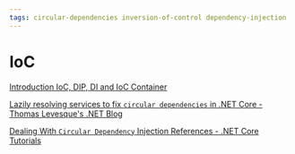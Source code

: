 ```yaml
---
tags: circular-dependencies inversion-of-control dependency-injection
---
```


# IoC

[Introduction IoC, DIP, DI and IoC Container](https://www.tutorialsteacher.com/ioc/introduction)

[Lazily resolving services to fix `circular dependencies` in .NET Core - Thomas Levesque's .NET Blog](https://thomaslevesque.com/2020/03/18/lazily-resolving-services-to-fix-circular-dependencies-in-net-core/)

[Dealing With `Circular Dependency` Injection References - .NET Core Tutorials](https://dotnetcoretutorials.com/2020/09/14/dealing-with-circular-dependency-injection-references/)
